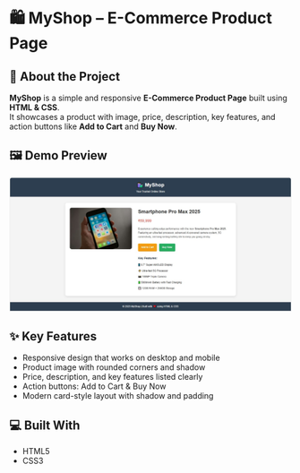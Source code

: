 # 🛍️ MyShop – E-Commerce Product Page

## 📖 About the Project
**MyShop** is a simple and responsive **E-Commerce Product Page** built using **HTML & CSS**.  
It showcases a product with image, price, description, key features, and action buttons like **Add to Cart** and **Buy Now**.  

## 🖼️ Demo Preview
![Output Image](https://github.com/Prajnapunya09/E-Commerce-Product-Page/blob/main/output%20img.jpg)

## ✨ Key Features
- Responsive design that works on desktop and mobile
- Product image with rounded corners and shadow
- Price, description, and key features listed clearly
- Action buttons: Add to Cart & Buy Now
- Modern card-style layout with shadow and padding

## 💻 Built With
- HTML5
- CSS3
